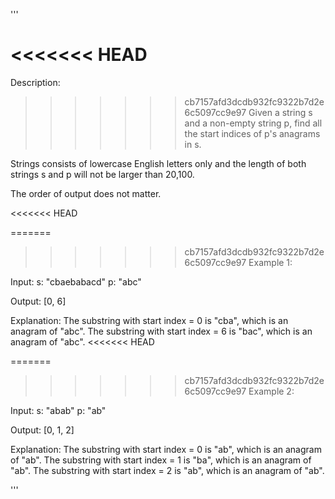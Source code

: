 '''

<<<<<<< HEAD
=======
Description:

>>>>>>> cb7157afd3dcdb932fc9322b7d2e6c5097cc9e97
Given a string s and a non-empty string p, find all the start indices of p's anagrams in s.

Strings consists of lowercase English letters only and the length of both strings s and p will not be larger than 20,100.

The order of output does not matter.

<<<<<<< HEAD


=======
>>>>>>> cb7157afd3dcdb932fc9322b7d2e6c5097cc9e97
Example 1:

Input:
s: "cbaebabacd" p: "abc"

Output:
[0, 6]

Explanation:
The substring with start index = 0 is "cba", which is an anagram of "abc".
The substring with start index = 6 is "bac", which is an anagram of "abc".
<<<<<<< HEAD



=======
>>>>>>> cb7157afd3dcdb932fc9322b7d2e6c5097cc9e97
Example 2:

Input:
s: "abab" p: "ab"

Output:
[0, 1, 2]

Explanation:
The substring with start index = 0 is "ab", which is an anagram of "ab".
The substring with start index = 1 is "ba", which is an anagram of "ab".
The substring with start index = 2 is "ab", which is an anagram of "ab".

'''